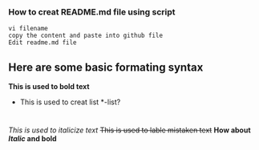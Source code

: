 ### How to creat README.md file using script 
```
vi filename
copy the content and paste into github file
Edit readme.md file

````
## Here are some basic formating syntax


**This is used to bold text**
* This is used to creat list
*-list?
#
*This is used to italicize text* 
~~This is used to lable mistaken text~~
**How about *Italic* and bold**
